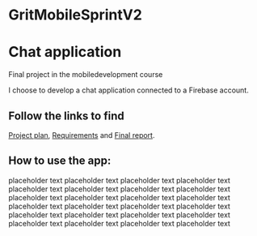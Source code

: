 # GritMobileSprintV2
# Chat application
  
Final project in the mobiledevelopment course  

I choose to develop a chat application connected to a Firebase account.  
  
## Follow the links to find 
[Project plan](https://github.com/tallner/GritMobileSprintV2/blob/62c5725b25eec3bbdba7f26fe983194b03641492/doc/Planning.md), 
[Requirements](https://github.com/tallner/GritMobileSprintV2/blob/62c5725b25eec3bbdba7f26fe983194b03641492/doc/Requirements.md) and 
[Final report](https://github.com/tallner/GritMobileSprintV2/blob/62c5725b25eec3bbdba7f26fe983194b03641492/doc/FinalReport.md).  

## How to use the app:  
placeholder text placeholder text placeholder text placeholder text placeholder text placeholder text placeholder text placeholder text     
placeholder text placeholder text placeholder text placeholder text placeholder text placeholder text placeholder text placeholder text   
placeholder text placeholder text placeholder text placeholder text placeholder text placeholder text placeholder text placeholder text 
